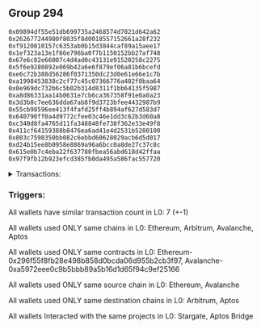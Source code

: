 ## Group 294

```0xa6b4c241be547209fd16a8a0922915d8a1329b45
0x09894df55e51db699735a2468574d7021d642a62
0x262677244980f8035f8d0018557152661a28f232
0xf9120810157c6353ab0b15d3844caf89a15aee17
0x1ef323a13e1f66e796ba0f7b1150152bb27af748
0x67e6c82e66007c4d4ad0c43131e91520258c2275
0x5f6e9280892e069b42a6e6f879ef06a81b6bcefd
0xe6c72b388d56286f0371350dc23d0e61e66e1c7b
0xa1998453838c2cf77c45c07366776a402f0baa64
0x0e969dc732b6c5b02b314d8311f1bb64135f5987
0xa8d86331aa14b0631e7cb6ca367358f91e0a0a23
0x3d3b8c7ee636dda67ab8f9d3723bfee4432987b9
0x55cb98596ee413f4fafd25ff4b894af627d583d7
0x640790ff0a4d9772cfee03c46e1dd3c62b3d60a8
0xc340d8fa4765d11fa348848fe738f362e33e49f8
0x411cf64159388b8476ea6ad41e4d2531b5200100
0x803c7598350bb082c6ebbd60628029acb6d5d017
0xd24b15ee8b0958e8869a96a6bcc0a8de27c37c8c
0x615e0b7c4eba22f637780fbea56abd618d42ffaa
0x97f9fb12b923efcd385fb0da495a586fac557720
```
<details>
<summary>Transactions:</summary>

Hashes: 

Wallet: 0xa6b4c241be547209fd16a8a0922915d8a1329b45

       Hash: 0xace3d6aa68d7792d202058200eb208c9bf04412742b1ecdf4e3242f30a2cdce8
         - source chain: Ethereum
         - destination chain: Arbitrum
         - project: Stargate
         - contract: 0x296f55f8fb28e498b858d0bcda06d955b2cb3f97
         - value USD: 450.882057125
       Hash: 0x721ff5331cc08b90e7418035a5c1cfb18e59e8b24b98dfe0afae1226791daa2a
         - source chain: Ethereum
         - destination chain: Arbitrum
         - project: Stargate
         - contract: 0x296f55f8fb28e498b858d0bcda06d955b2cb3f97
         - value USD: 450.881762537
       Hash: 0xf86f235e18cbd6cbb1dc3170ab23b1949a2b8d1e8a5b6ff8b3ed6793f9bcb4cb
         - source chain: Ethereum
         - destination chain: Arbitrum
         - project: Stargate
         - contract: 0x296f55f8fb28e498b858d0bcda06d955b2cb3f97
         - value USD: 450.88146795
       Hash: 0x5419dbb71d871bff5a13a89cd28ae104a94c8547250b379d75bd1717bf673679
         - source chain: Ethereum
         - destination chain: Arbitrum
         - project: Stargate
         - contract: 0x296f55f8fb28e498b858d0bcda06d955b2cb3f97
         - value USD: 601.174795596
       Hash: 0xfb60d8544c303d69f5fc8f84fad607689ff61ee856e6c363b779bef37ced951a
         - source chain: Ethereum
         - destination chain: Arbitrum
         - project: Stargate
         - contract: 0x296f55f8fb28e498b858d0bcda06d955b2cb3f97
         - value USD: 495.967562155
       Hash: 0x860b64cc5f5fc70e8931ac7b66d7b5e973ec2b48307f2293f2119e9e4cadae2a
         - source chain: Avalanche
         - destination chain: Aptos
         - project: Aptos Bridge
         - contract: 0xa5972eee0c9b5bbb89a5b16d1d65f94c9ef25166
       Hash: 0xebd196f5627f1a903cb98ec13f0f4e2dbf66b7a49543bf34884fd79e039eb15d
         - source chain: Avalanche
         - destination chain: Aptos
         - project: Aptos Bridge
         - contract: 0xa5972eee0c9b5bbb89a5b16d1d65f94c9ef25166
Wallet: 0x09894df55e51db699735a2468574d7021d642a62

       Hash:0xc5d5ffc052eb730cd1b117037ddaa7d43f21f0bac47b8fc762bb63c61c6f4f89
         - source chain: Ethereum
         - destination chain: Arbitrum
         - project: Stargate
         - contract: 0x296f55f8fb28e498b858d0bcda06d955b2cb3f97
         - value USD: 300.635356857
       Hash:0x33959eb103abd1bbaf6e28e4d24aa16f7d56d7938802f62543a4668d1d01058b
         - source chain: Ethereum
         - destination chain: Arbitrum
         - project: Stargate
         - contract: 0x296f55f8fb28e498b858d0bcda06d955b2cb3f97
         - value USD: 450.952774358
       Hash:0xfcba15e60f4db4222bdc88336f20ef57f04f2532c6b2ddb2f723f73b3e3123bc
         - source chain: Ethereum
         - destination chain: Arbitrum
         - project: Stargate
         - contract: 0x296f55f8fb28e498b858d0bcda06d955b2cb3f97
         - value USD: 300.634979795
       Hash:0x4d82fe6edbaf483d03c86bec1d6daa4896a045432540d6c1145055ca7f61c3f9
         - source chain: Ethereum
         - destination chain: Arbitrum
         - project: Stargate
         - contract: 0x296f55f8fb28e498b858d0bcda06d955b2cb3f97
         - value USD: 601.265173208
       Hash:0x8b00d632f621a1005320b4fc123d90a5579fc1d207bd38106ea65c7ed538f3c3
         - source chain: Ethereum
         - destination chain: Arbitrum
         - project: Stargate
         - contract: 0x296f55f8fb28e498b858d0bcda06d955b2cb3f97
         - value USD: 553.163476136
       Hash:0x638f1cd3a5c01cda4543458edcfd8807770b866be1336ce0bb634c01ac598aec
         - source chain: Avalanche
         - destination chain: Aptos
         - project: Aptos Bridge
         - contract: 0xa5972eee0c9b5bbb89a5b16d1d65f94c9ef25166
       Hash:0x007eaee7e8dceb1daebd27f4b4ba6f9216d5bf5c17546574673844e309399301
         - source chain: Avalanche
         - destination chain: Aptos
         - project: Aptos Bridge
         - contract: 0xa5972eee0c9b5bbb89a5b16d1d65f94c9ef25166
Wallet: 0x262677244980f8035f8d0018557152661a28f232

       Hash:0x048e82ee5466f4f8de09455534afb3e1c563f944446cec842d5d22b7a3c38d32
         - source chain: Ethereum
         - destination chain: Arbitrum
         - project: Stargate
         - contract: 0x296f55f8fb28e498b858d0bcda06d955b2cb3f97
         - value USD: 300.631060807
       Hash:0xaca4144774d09c87fe638c6e09a9a739c33050cd4bd409e5c6cf46604675ddc3
         - source chain: Ethereum
         - destination chain: Arbitrum
         - project: Stargate
         - contract: 0x296f55f8fb28e498b858d0bcda06d955b2cb3f97
         - value USD: 450.946332094
       Hash:0x67cfd92bede1b7100337b5e31c8c08f0e8de8b333cec5260c0f33640309e8dd8
         - source chain: Ethereum
         - destination chain: Arbitrum
         - project: Stargate
         - contract: 0x296f55f8fb28e498b858d0bcda06d955b2cb3f97
         - value USD: 300.630717014
       Hash:0x763470e68da0fefd6f567e553f3baf7605fc53cf5af25d395a45ca8ed9bc71b1
         - source chain: Ethereum
         - destination chain: Arbitrum
         - project: Stargate
         - contract: 0x296f55f8fb28e498b858d0bcda06d955b2cb3f97
         - value USD: 300.629304235
       Hash:0x9958c99d1a6d0801bce4996dad27f6c5fb25f25dcd8d6cbf2ee419e63ccf1e8d
         - source chain: Ethereum
         - destination chain: Arbitrum
         - project: Stargate
         - contract: 0x296f55f8fb28e498b858d0bcda06d955b2cb3f97
         - value USD: 616.289646518
       Hash:0x201b0c985b906a9ddc4c3eb969897e7dcf8515c7775cb8d96cc383c6a32580ab
         - source chain: Avalanche
         - destination chain: Aptos
         - project: Aptos Bridge
         - contract: 0xa5972eee0c9b5bbb89a5b16d1d65f94c9ef25166
       Hash:0xb0f02a429dddba1c06992c613d4940c290dc356c8d3257f98b0c9ce8ddb30481
         - source chain: Avalanche
         - destination chain: Aptos
         - project: Aptos Bridge
         - contract: 0xa5972eee0c9b5bbb89a5b16d1d65f94c9ef25166
Wallet: 0xf9120810157c6353ab0b15d3844caf89a15aee17

       Hash:0x648839f7ce217d1a420bd5e031bf070672f5a7ecb98be8495b5f215a4d730fdc
         - source chain: Ethereum
         - destination chain: Arbitrum
         - project: Stargate
         - contract: 0x296f55f8fb28e498b858d0bcda06d955b2cb3f97
         - value USD: 601.411947425
       Hash:0x45b3d9660b6828c757a049aa2ebe643193e73b4aa4237f6d2ff3a2dca37da3d5
         - source chain: Ethereum
         - destination chain: Arbitrum
         - project: Stargate
         - contract: 0x296f55f8fb28e498b858d0bcda06d955b2cb3f97
         - value USD: 902.117920761
       Hash:0x9309b87cceec3a800eb9ccaf6e8460f403b82f31be0aa3ebc569f381dfbaf6cf
         - source chain: Ethereum
         - destination chain: Arbitrum
         - project: Stargate
         - contract: 0x296f55f8fb28e498b858d0bcda06d955b2cb3f97
         - value USD: 902.117920761
       Hash:0x994376b1091e881c35c774e4fe3a88239d280dcbbb5db8a3536f52f25505c004
         - source chain: Ethereum
         - destination chain: Arbitrum
         - project: Stargate
         - contract: 0x296f55f8fb28e498b858d0bcda06d955b2cb3f97
         - value USD: 1052.470866522
       Hash:0x1b6ec503ef51db72763b2c036132053c966157c87eb3682cc9a3658c1bf04100
         - source chain: Ethereum
         - destination chain: Arbitrum
         - project: Stargate
         - contract: 0x296f55f8fb28e498b858d0bcda06d955b2cb3f97
         - value USD: 1067.506164616
       Hash:0xb42dfddb9eab1b87da7c5094c228181c51b38bdede13f470e117905913da7f63
         - source chain: Avalanche
         - destination chain: Aptos
         - project: Aptos Bridge
         - contract: 0xa5972eee0c9b5bbb89a5b16d1d65f94c9ef25166
       Hash:0x46e144ad610a88bc09d67ee5c06db8fd4d84f864a51d17c112f3ac1ab599287b
         - source chain: Avalanche
         - destination chain: Aptos
         - project: Aptos Bridge
         - contract: 0xa5972eee0c9b5bbb89a5b16d1d65f94c9ef25166
Wallet: 0x1ef323a13e1f66e796ba0f7b1150152bb27af748

       Hash:0x18e4b0cc24d74d1c04c90fde9aa7e81fca144aaecd4b66f3aa4a1703d92b50c1
         - source chain: Ethereum
         - destination chain: Arbitrum
         - project: Stargate
         - contract: 0x296f55f8fb28e498b858d0bcda06d955b2cb3f97
         - value USD: 691.643763019
       Hash:0x6febac55829aa30e14590d3bcdaaa663b8ab10f8eb2911a6c21f33decaf38cfa
         - source chain: Ethereum
         - destination chain: Arbitrum
         - project: Stargate
         - contract: 0x296f55f8fb28e498b858d0bcda06d955b2cb3f97
         - value USD: 601.424719236
       Hash:0xec356a4e3369f066592d32680568839454015963a925aaae1e486bae1d1e66b9
         - source chain: Ethereum
         - destination chain: Arbitrum
         - project: Stargate
         - contract: 0x296f55f8fb28e498b858d0bcda06d955b2cb3f97
         - value USD: 902.136052913
       Hash:0xc52d0fbd1483ff46cfc578bf9e14f8ecfae112aeae6719e968fb38a7b0ba5add
         - source chain: Ethereum
         - destination chain: Arbitrum
         - project: Stargate
         - contract: 0x296f55f8fb28e498b858d0bcda06d955b2cb3f97
         - value USD: 902.13482112
       Hash:0x8f690614b5bd35898cbea20e4051ee8d6c2e08795d589f7059e29ea4f0a76f6b
         - source chain: Ethereum
         - destination chain: Arbitrum
         - project: Stargate
         - contract: 0x296f55f8fb28e498b858d0bcda06d955b2cb3f97
         - value USD: 1217.876704276
       Hash:0x5a5e3188724d451f78f2b5b0c9020d2beb1ec984a1623c3d234280f44acee61b
         - source chain: Avalanche
         - destination chain: Aptos
         - project: Aptos Bridge
         - contract: 0xa5972eee0c9b5bbb89a5b16d1d65f94c9ef25166
       Hash:0x71576dc1fc94a3a2452fc9df0b71c870b9deeae4ddd78ea0feafa4e35c03c496
         - source chain: Avalanche
         - destination chain: Aptos
         - project: Aptos Bridge
         - contract: 0xa5972eee0c9b5bbb89a5b16d1d65f94c9ef25166
Wallet: 0x67e6c82e66007c4d4ad0c43131e91520258c2275

       Hash:0x6abaeda043e92b06e7889354d438e4f2828525c55410dd2e6e6f5bfc7530e906
         - source chain: Ethereum
         - destination chain: Arbitrum
         - project: Stargate
         - contract: 0x296f55f8fb28e498b858d0bcda06d955b2cb3f97
         - value USD: 601.418773686
       Hash:0x909c7b648d13ec7fdfd6b5a8b7c735be0f6568e1f9ecab11ed92dc14f98d32b7
         - source chain: Ethereum
         - destination chain: Arbitrum
         - project: Stargate
         - contract: 0x296f55f8fb28e498b858d0bcda06d955b2cb3f97
         - value USD: 601.418226037
       Hash:0x94fedb0ef83a36aff6b661e3503aee83d07881fc347123cf4c5ab03080fc1328
         - source chain: Ethereum
         - destination chain: Arbitrum
         - project: Stargate
         - contract: 0x296f55f8fb28e498b858d0bcda06d955b2cb3f97
         - value USD: 902.126274515
       Hash:0xd3ba94892f44e2f8dcb2adef28a61e5980ef468199a2736c32e1024de3741ec8
         - source chain: Ethereum
         - destination chain: Arbitrum
         - project: Stargate
         - contract: 0x296f55f8fb28e498b858d0bcda06d955b2cb3f97
         - value USD: 902.125042303
       Hash:0xb33538714551bffab1d97bd8d6a8980d71b2deccb82856ee587956761a42b4f0
         - source chain: Ethereum
         - destination chain: Arbitrum
         - project: Stargate
         - contract: 0x296f55f8fb28e498b858d0bcda06d955b2cb3f97
         - value USD: 1097.58380697
       Hash:0x12945317e3e7a2b2c91efb91cc5079f835683750a11f7c8fd78538c305b64acc
         - source chain: Avalanche
         - destination chain: Aptos
         - project: Aptos Bridge
         - contract: 0xa5972eee0c9b5bbb89a5b16d1d65f94c9ef25166
       Hash:0xf83698d75ee34c179404c903c8f2d14c87d0ba73d8bc9a39f0ac80fe7415721c
         - source chain: Avalanche
         - destination chain: Aptos
         - project: Aptos Bridge
         - contract: 0xa5972eee0c9b5bbb89a5b16d1d65f94c9ef25166
Wallet: 0x5f6e9280892e069b42a6e6f879ef06a81b6bcefd

       Hash:0xb237d0656eb76579c018a72bd5b96ec40f30cc13543a3b368661c87013e12cfe
         - source chain: Ethereum
         - destination chain: Arbitrum
         - project: Stargate
         - contract: 0x296f55f8fb28e498b858d0bcda06d955b2cb3f97
         - value USD: 601.414344023
       Hash:0x2f4a9e427e48d2ac27aae635268a4378ce932fe234cace07b78763a404b1d04d
         - source chain: Ethereum
         - destination chain: Arbitrum
         - project: Stargate
         - contract: 0x296f55f8fb28e498b858d0bcda06d955b2cb3f97
         - value USD: 300.706966457
       Hash:0xb2ee16e1fbed0717797b31943f600f96f62dce432e31f8da8ce55b7e4646aa0e
         - source chain: Ethereum
         - destination chain: Arbitrum
         - project: Stargate
         - contract: 0x296f55f8fb28e498b858d0bcda06d955b2cb3f97
         - value USD: 601.413519798
       Hash:0xbb268fc4a9f5ac4f8e2104cfe8879fdaa7784f51e7817dce43989032e93ad6dd
         - source chain: Ethereum
         - destination chain: Arbitrum
         - project: Stargate
         - contract: 0x296f55f8fb28e498b858d0bcda06d955b2cb3f97
         - value USD: 601.412972145
       Hash:0x265e3eb60517813a00ff19a70d056c7a8d6651945f34f8fb9a4f538b612716f8
         - source chain: Ethereum
         - destination chain: Arbitrum
         - project: Stargate
         - contract: 0x296f55f8fb28e498b858d0bcda06d955b2cb3f97
         - value USD: 1789.181556727
       Hash:0x71b5eb244786ba7aa06206fb6697abc8d821f56a7d813e3c3e860b66d16d7160
         - source chain: Avalanche
         - destination chain: Aptos
         - project: Aptos Bridge
         - contract: 0xa5972eee0c9b5bbb89a5b16d1d65f94c9ef25166
       Hash:0xb811ea68a02dd327b4ea09d36cd6ed90a2582bf80d4cec95cb482790bcc41543
         - source chain: Avalanche
         - destination chain: Aptos
         - project: Aptos Bridge
         - contract: 0xa5972eee0c9b5bbb89a5b16d1d65f94c9ef25166
Wallet: 0xe6c72b388d56286f0371350dc23d0e61e66e1c7b

       Hash:0x636ff460c5c47fb82809f2b9c21cadeaf390020661c734900859c615343b6ae9
         - source chain: Ethereum
         - destination chain: Arbitrum
         - project: Stargate
         - contract: 0x296f55f8fb28e498b858d0bcda06d955b2cb3f97
         - value USD: 300.698022259
       Hash:0x31523bc9de6c2a42ad5fb40039eaa0610ad305dd16e4a7e869333acf5838f5b9
         - source chain: Ethereum
         - destination chain: Arbitrum
         - project: Stargate
         - contract: 0x296f55f8fb28e498b858d0bcda06d955b2cb3f97
         - value USD: 601.395634152
       Hash:0xd79c53746b4010730f8e47ed17ec8c0411023d8b53f4b2f5c5627ee4e7275023
         - source chain: Ethereum
         - destination chain: Arbitrum
         - project: Stargate
         - contract: 0x296f55f8fb28e498b858d0bcda06d955b2cb3f97
         - value USD: 601.395086504
       Hash:0x1d2a4f21175931b475b51cafa73225d4a71800639dc656d7b3351409516018e0
         - source chain: Ethereum
         - destination chain: Arbitrum
         - project: Stargate
         - contract: 0x296f55f8fb28e498b858d0bcda06d955b2cb3f97
         - value USD: 902.091507337
       Hash:0xd74a3d0b58bd1c882d8346a41641f51b694fdcd6c759396edc77abfb692d4f82
         - source chain: Ethereum
         - destination chain: Arbitrum
         - project: Stargate
         - contract: 0x296f55f8fb28e498b858d0bcda06d955b2cb3f97
         - value USD: 1292.995679384
       Hash:0x53dc8a3d0e0dd1cffcf8f6dc698a2da7d35158ef97aee1bc7e329015950f62de
         - source chain: Avalanche
         - destination chain: Aptos
         - project: Aptos Bridge
         - contract: 0xa5972eee0c9b5bbb89a5b16d1d65f94c9ef25166
       Hash:0xdd5ee96fad682fd3d1f90abe8bb787e43b727dc0e4970853f0abb30aa135ce64
         - source chain: Avalanche
         - destination chain: Aptos
         - project: Aptos Bridge
         - contract: 0xa5972eee0c9b5bbb89a5b16d1d65f94c9ef25166
Wallet: 0xa1998453838c2cf77c45c07366776a402f0baa64

       Hash:0xead412110b612e61f73f3662f41d8c1618bd588c8e499de5a603c8aa49dfe6a2
         - source chain: Ethereum
         - destination chain: Arbitrum
         - project: Stargate
         - contract: 0x296f55f8fb28e498b858d0bcda06d955b2cb3f97
         - value USD: 601.391759698
       Hash:0x63b838fbd819a8e912958027667670f8a7d5ade0532899299699d47d20a76540
         - source chain: Ethereum
         - destination chain: Arbitrum
         - project: Stargate
         - contract: 0x296f55f8fb28e498b858d0bcda06d955b2cb3f97
         - value USD: 601.391208488
       Hash:0xc8e92a0faf9d524193afa27e2448f45fe979220a7c56b558db76e1e17bde692b
         - source chain: Ethereum
         - destination chain: Arbitrum
         - project: Stargate
         - contract: 0x296f55f8fb28e498b858d0bcda06d955b2cb3f97
         - value USD: 601.390660841
       Hash:0x36f939517bc83566af443eba6832a2b4ebe76e55dc1491e323d0ab8cb44f47f1
         - source chain: Ethereum
         - destination chain: Arbitrum
         - project: Stargate
         - contract: 0x296f55f8fb28e498b858d0bcda06d955b2cb3f97
         - value USD: 601.390088094
       Hash:0x7c5d32c381b0f3c2edc3b13e59ae9443eaf262586b62c9f88e22c09dead7ea06
         - source chain: Ethereum
         - destination chain: Arbitrum
         - project: Stargate
         - contract: 0x296f55f8fb28e498b858d0bcda06d955b2cb3f97
         - value USD: 1067.466058631
       Hash:0x758fc97ce63515f72cb3f7e2725e9bb098ec31bbed32e2aa33f3a517bc9b682a
         - source chain: Avalanche
         - destination chain: Aptos
         - project: Aptos Bridge
         - contract: 0xa5972eee0c9b5bbb89a5b16d1d65f94c9ef25166
       Hash:0x3fd0a4be788a38089d5e97eb0769d1fac06ad5bcf74ebfa725ebd73e276e3e9b
         - source chain: Avalanche
         - destination chain: Aptos
         - project: Aptos Bridge
         - contract: 0xa5972eee0c9b5bbb89a5b16d1d65f94c9ef25166
Wallet: 0x0e969dc732b6c5b02b314d8311f1bb64135f5987

       Hash:0x506716611443b6bd84cceb108938eafe6d38cbd253fd99afd699eb4b9357361b
         - source chain: Ethereum
         - destination chain: Arbitrum
         - project: Stargate
         - contract: 0x296f55f8fb28e498b858d0bcda06d955b2cb3f97
         - value USD: 300.691386515
       Hash:0x89bdb3787e72afda4d7e5b542e0436a7fd57f7759dc0161f741b5b45043ed889
         - source chain: Ethereum
         - destination chain: Arbitrum
         - project: Stargate
         - contract: 0x296f55f8fb28e498b858d0bcda06d955b2cb3f97
         - value USD: 601.382362672
       Hash:0xe8fce3bb2379969ad1a4a3cc59d735782bba9482608bf9d3c2563ec1403994a1
         - source chain: Ethereum
         - destination chain: Arbitrum
         - project: Stargate
         - contract: 0x296f55f8fb28e498b858d0bcda06d955b2cb3f97
         - value USD: 691.589040184
       Hash:0xa5d8ef5623c15565ecfc96ff3dd169d4f786e5c0c3a064ee39e1954dfb904407
         - source chain: Ethereum
         - destination chain: Arbitrum
         - project: Stargate
         - contract: 0x296f55f8fb28e498b858d0bcda06d955b2cb3f97
         - value USD: 300.690660896
       Hash:0xe489b1bd4ebf9c96decd2f7db485335d30a674fcd4c32fae25968415a72e93b5
         - source chain: Ethereum
         - destination chain: Arbitrum
         - project: Stargate
         - contract: 0x296f55f8fb28e498b858d0bcda06d955b2cb3f97
         - value USD: 1377.161480478
       Hash:0x2145f3f1e6a370c7a27af946d55b876998bb53470ea00394f902f7428ea076ad
         - source chain: Avalanche
         - destination chain: Aptos
         - project: Aptos Bridge
         - contract: 0xa5972eee0c9b5bbb89a5b16d1d65f94c9ef25166
       Hash:0xc0a7fc9743b1ddcd9539cdfee0cae7308551161fc15036e1b83e95376696d6e7
         - source chain: Avalanche
         - destination chain: Aptos
         - project: Aptos Bridge
         - contract: 0xa5972eee0c9b5bbb89a5b16d1d65f94c9ef25166
Wallet: 0xa8d86331aa14b0631e7cb6ca367358f91e0a0a23

       Hash:0x87a06a020019e8e41790c5960de34dc7fdd175b074cb1f7fe9c7756c45ce04fe
         - source chain: Ethereum
         - destination chain: Arbitrum
         - project: Stargate
         - contract: 0x296f55f8fb28e498b858d0bcda06d955b2cb3f97
         - value USD: 300.689432335
       Hash:0x8c8d4dfe3e87be97a3fe603aa826662255060fe978fca82c0c5fe476a8233ce4
         - source chain: Ethereum
         - destination chain: Arbitrum
         - project: Stargate
         - contract: 0x296f55f8fb28e498b858d0bcda06d955b2cb3f97
         - value USD: 902.067476654
       Hash:0x96fbac782283f6bcfd1e0c1a8bc066f8710684654d03602dfb8171e5ca46ab0d
         - source chain: Ethereum
         - destination chain: Arbitrum
         - project: Stargate
         - contract: 0x296f55f8fb28e498b858d0bcda06d955b2cb3f97
         - value USD: 601.377632851
       Hash:0x70f5ca6f73d4e13f1cfc880d0664f1237694c6dacf72dd829dcba57d51251324
         - source chain: Ethereum
         - destination chain: Arbitrum
         - project: Stargate
         - contract: 0x296f55f8fb28e498b858d0bcda06d955b2cb3f97
         - value USD: 601.37708983
       Hash:0x70470cab1098ac94ba70741c710f369c9465feff07bc445556f9eb2c4dd944d4
         - source chain: Ethereum
         - destination chain: Arbitrum
         - project: Stargate
         - contract: 0x296f55f8fb28e498b858d0bcda06d955b2cb3f97
         - value USD: 661.511756753
       Hash:0x34bf7c0d952154cf1f560d6f5987d3aba21d111f92aa0b0e83cc88b9a7e22c6a
         - source chain: Avalanche
         - destination chain: Aptos
         - project: Aptos Bridge
         - contract: 0xa5972eee0c9b5bbb89a5b16d1d65f94c9ef25166
       Hash:0x714c4bf8f01969032fa51020a22aea269ee03665d9a1d782fedc47fbbef7b5e9
         - source chain: Avalanche
         - destination chain: Aptos
         - project: Aptos Bridge
         - contract: 0xa5972eee0c9b5bbb89a5b16d1d65f94c9ef25166
Wallet: 0x3d3b8c7ee636dda67ab8f9d3723bfee4432987b9

       Hash:0x080286b488572909207d195c79aaeff1dcf0ed64d065367c5acf521c347e6c25
         - source chain: Ethereum
         - destination chain: Arbitrum
         - project: Stargate
         - contract: 0x296f55f8fb28e498b858d0bcda06d955b2cb3f97
         - value USD: 451.056500166
       Hash:0xfe7ced267230dd7cf16f7d23c8b9d6b334e668aa8949b3e68a95ed3aa4c705c9
         - source chain: Ethereum
         - destination chain: Arbitrum
         - project: Stargate
         - contract: 0x296f55f8fb28e498b858d0bcda06d955b2cb3f97
         - value USD: 300.704383288
       Hash:0x559b3acbe902b65174143e595cc7f0dbf65d00672f69a5dfc5f9a705a5d993cb
         - source chain: Ethereum
         - destination chain: Arbitrum
         - project: Stargate
         - contract: 0x296f55f8fb28e498b858d0bcda06d955b2cb3f97
         - value USD: 601.408766576
       Hash:0x9824c9f816071e41aeea56317a53995775dcce4f1a9e55db9365d1319f2d4aac
         - source chain: Ethereum
         - destination chain: Arbitrum
         - project: Stargate
         - contract: 0x296f55f8fb28e498b858d0bcda06d955b2cb3f97
         - value USD: 451.056574932
       Hash:0x7d8f780b585ab3ec4db40c7fdea150015576e2f65032bf11c8726ac3f7614b4b
         - source chain: Ethereum
         - destination chain: Arbitrum
         - project: Stargate
         - contract: 0x296f55f8fb28e498b858d0bcda06d955b2cb3f97
         - value USD: 1064.49351684
       Hash:0xd518e003fbbfb3da085e27524df3ba27aabe1c4249c9ae52ef9df5153340fffa
         - source chain: Avalanche
         - destination chain: Aptos
         - project: Aptos Bridge
         - contract: 0xa5972eee0c9b5bbb89a5b16d1d65f94c9ef25166
       Hash:0x0c228d3ee741926f0ae470dfdd57a8db008f14cc71a9102e6f47adceb2eced72
         - source chain: Avalanche
         - destination chain: Aptos
         - project: Aptos Bridge
         - contract: 0xa5972eee0c9b5bbb89a5b16d1d65f94c9ef25166
Wallet: 0x55cb98596ee413f4fafd25ff4b894af627d583d7

       Hash:0xd57f203402349d3b5b63df7864a3c47be714c3506d976bb9287635101b5fbfab
         - source chain: Ethereum
         - destination chain: Arbitrum
         - project: Stargate
         - contract: 0x296f55f8fb28e498b858d0bcda06d955b2cb3f97
         - value USD: 300.703749808
       Hash:0x3ced6f99caa75cccef57b8b3b5c8c1ad8874a39fa70d0ff841a4b926dff6527c
         - source chain: Ethereum
         - destination chain: Arbitrum
         - project: Stargate
         - contract: 0x296f55f8fb28e498b858d0bcda06d955b2cb3f97
         - value USD: 601.407228377
       Hash:0x37e9697f39a1368310639107a3d3491d30e9b9cd65d633cc3ed2a925bde0a526
         - source chain: Ethereum
         - destination chain: Arbitrum
         - project: Stargate
         - contract: 0x296f55f8fb28e498b858d0bcda06d955b2cb3f97
         - value USD: 601.407228377
       Hash:0xafd77a5c8c1a7843f71d3c255aa89e69aee265a047c7df1dbfa85936a37c9a67
         - source chain: Ethereum
         - destination chain: Arbitrum
         - project: Stargate
         - contract: 0x296f55f8fb28e498b858d0bcda06d955b2cb3f97
         - value USD: 601.407228377
       Hash:0x45b9a7a90ec88617f4ec34f05c06d9ab22b08a828a3cffb19f8fc34cdea19026
         - source chain: Ethereum
         - destination chain: Arbitrum
         - project: Stargate
         - contract: 0x296f55f8fb28e498b858d0bcda06d955b2cb3f97
         - value USD: 535.252433256
       Hash:0xd5a5067d38022d7027ff2dc2bc4e4cdfcec13157a638bd32ed9db9ac94ae84ca
         - source chain: Avalanche
         - destination chain: Aptos
         - project: Aptos Bridge
         - contract: 0xa5972eee0c9b5bbb89a5b16d1d65f94c9ef25166
       Hash:0xfd8c95a9a280f1c12bbd0558facc37fe30dc97dd5dc4f0056943a456faaed0a8
         - source chain: Avalanche
         - destination chain: Aptos
         - project: Aptos Bridge
         - contract: 0xa5972eee0c9b5bbb89a5b16d1d65f94c9ef25166
Wallet: 0x640790ff0a4d9772cfee03c46e1dd3c62b3d60a8

       Hash:0xe580d2024a66586a3fc3d40481b0c6ba5c89b8c5c2aa380f6a6406b8702fd405
         - source chain: Ethereum
         - destination chain: Arbitrum
         - project: Stargate
         - contract: 0x296f55f8fb28e498b858d0bcda06d955b2cb3f97
         - value USD: 601.407208248
       Hash:0x388997d26670782aa6d88efe9479af3afac9ca3e4036d1394c0fd8fba48ee148
         - source chain: Ethereum
         - destination chain: Arbitrum
         - project: Stargate
         - contract: 0x296f55f8fb28e498b858d0bcda06d955b2cb3f97
         - value USD: 300.703590929
       Hash:0xe251830b814f3c4282998648c17973079280e7bfde7d9e1b63ef1f9e20dcb960
         - source chain: Ethereum
         - destination chain: Arbitrum
         - project: Stargate
         - contract: 0x296f55f8fb28e498b858d0bcda06d955b2cb3f97
         - value USD: 300.703246405
       Hash:0x3660882b38ce04ecfad65539fcf5047d96a761dde16ce74fe35435421cb84638
         - source chain: Ethereum
         - destination chain: Arbitrum
         - project: Stargate
         - contract: 0x296f55f8fb28e498b858d0bcda06d955b2cb3f97
         - value USD: 601.406492809
       Hash:0x5a649ab0a5f71faa2eece17f80b256cced2eaa519aa4a28579daf02332aff6d3
         - source chain: Ethereum
         - destination chain: Arbitrum
         - project: Stargate
         - contract: 0x296f55f8fb28e498b858d0bcda06d955b2cb3f97
         - value USD: 610.427590201
       Hash:0xae78de81915bed8652cba9a3460b265bdcfa3d51008f75138f9278d80c1741a9
         - source chain: Avalanche
         - destination chain: Aptos
         - project: Aptos Bridge
         - contract: 0xa5972eee0c9b5bbb89a5b16d1d65f94c9ef25166
       Hash:0x52427d228114052b7b442398ec80290549fecf3ae65cf2007a355c8a20ccbb32
         - source chain: Avalanche
         - destination chain: Aptos
         - project: Aptos Bridge
         - contract: 0xa5972eee0c9b5bbb89a5b16d1d65f94c9ef25166
Wallet: 0xc340d8fa4765d11fa348848fe738f362e33e49f8

       Hash:0x6dd920d6f86a4864865c9c756fbe9577606308582170226fed82921493a87c01
         - source chain: Ethereum
         - destination chain: Arbitrum
         - project: Stargate
         - contract: 0x296f55f8fb28e498b858d0bcda06d955b2cb3f97
         - value USD: 300.703032292
       Hash:0xe5bd4383022f385030f62696e7670fbfd9dd493d4f3778509378678254735ccf
         - source chain: Ethereum
         - destination chain: Arbitrum
         - project: Stargate
         - contract: 0x296f55f8fb28e498b858d0bcda06d955b2cb3f97
         - value USD: 601.406064584
       Hash:0x16704c8cc4b480ea425acf5a063c69edde7812cefda4421f3f356f2daefc26ed
         - source chain: Ethereum
         - destination chain: Arbitrum
         - project: Stargate
         - contract: 0x296f55f8fb28e498b858d0bcda06d955b2cb3f97
         - value USD: 300.703032292
       Hash:0x5a67fa618d5c3deef6e22f34fe32747214fb70dbf0e833d2549b2c27ecacc7a1
         - source chain: Ethereum
         - destination chain: Arbitrum
         - project: Stargate
         - contract: 0x296f55f8fb28e498b858d0bcda06d955b2cb3f97
         - value USD: 300.703028227
       Hash:0x0ca08c6ca3a906a45d0d5fd2b4184260a88f7b56d28ecbcb6c7e40806bd9c49c
         - source chain: Ethereum
         - destination chain: Arbitrum
         - project: Stargate
         - contract: 0x296f55f8fb28e498b858d0bcda06d955b2cb3f97
         - value USD: 643.504480406
       Hash:0xa5414501073d7b828be71f32bce85f623ab2aecbabb90a07a150424da152d7b8
         - source chain: Avalanche
         - destination chain: Aptos
         - project: Aptos Bridge
         - contract: 0xa5972eee0c9b5bbb89a5b16d1d65f94c9ef25166
       Hash:0x1db5e252a891316359ba967a1725d69711ac03f031400dbb6f1f52731f1ee246
         - source chain: Avalanche
         - destination chain: Aptos
         - project: Aptos Bridge
         - contract: 0xa5972eee0c9b5bbb89a5b16d1d65f94c9ef25166
Wallet: 0x411cf64159388b8476ea6ad41e4d2531b5200100

       Hash:0x93903ce68663be5c4cd0eab46d910726550547fe3fcc6c44d9a2b66e62d11994
         - source chain: Ethereum
         - destination chain: Arbitrum
         - project: Stargate
         - contract: 0x296f55f8fb28e498b858d0bcda06d955b2cb3f97
         - value USD: 300.700585707
       Hash:0x64e9d0eddb634872811daed4c10740561c65e95ac432e09c016ee35b5039cb3b
         - source chain: Ethereum
         - destination chain: Arbitrum
         - project: Stargate
         - contract: 0x296f55f8fb28e498b858d0bcda06d955b2cb3f97
         - value USD: 451.05087856
       Hash:0xb0d2148089b06145e7e8e2a0dda279fee71cda92c7ce25cdf164c1441dec41ae
         - source chain: Ethereum
         - destination chain: Arbitrum
         - project: Stargate
         - contract: 0x296f55f8fb28e498b858d0bcda06d955b2cb3f97
         - value USD: 300.700585707
       Hash:0x4fde13b5a2c1f9b3c09f28046cab875de67934c9908becdcc38ec73df19b3423
         - source chain: Ethereum
         - destination chain: Arbitrum
         - project: Stargate
         - contract: 0x296f55f8fb28e498b858d0bcda06d955b2cb3f97
         - value USD: 451.05087856
       Hash:0xbad48e970fa534d5e416728bded903ed4a4ee1f4d84a2d4f9d5742b422e9d10a
         - source chain: Ethereum
         - destination chain: Arbitrum
         - project: Stargate
         - contract: 0x296f55f8fb28e498b858d0bcda06d955b2cb3f97
         - value USD: 420.980819798
       Hash:0x89190be508b3004e408f953d4548deac1c8ada9f87c60e30ce1a36749319c1d6
         - source chain: Avalanche
         - destination chain: Aptos
         - project: Aptos Bridge
         - contract: 0xa5972eee0c9b5bbb89a5b16d1d65f94c9ef25166
       Hash:0x86df2d4fbb31001e5f265a01a3b1990c9fc726cbdbb73a9e925138aa6e70b8bb
         - source chain: Avalanche
         - destination chain: Aptos
         - project: Aptos Bridge
         - contract: 0xa5972eee0c9b5bbb89a5b16d1d65f94c9ef25166
Wallet: 0x803c7598350bb082c6ebbd60628029acb6d5d017

       Hash:0x2a909e663c0e2d546b8b1911697dc85976d4a8137b6e815da96e3bab8546c917
         - source chain: Ethereum
         - destination chain: Arbitrum
         - project: Stargate
         - contract: 0x296f55f8fb28e498b858d0bcda06d955b2cb3f97
         - value USD: 300.700508771
       Hash:0xed4b824f3aec2c69b18cba92c9ce3b01bf81926a02f42d03f8a9f4dcac639ce3
         - source chain: Ethereum
         - destination chain: Arbitrum
         - project: Stargate
         - contract: 0x296f55f8fb28e498b858d0bcda06d955b2cb3f97
         - value USD: 451.050763156
       Hash:0x4688033406aa6e1734bfc09c635f5d362ce41c7343f3c144c3aee31d75e3b3f3
         - source chain: Ethereum
         - destination chain: Arbitrum
         - project: Stargate
         - contract: 0x296f55f8fb28e498b858d0bcda06d955b2cb3f97
         - value USD: 451.050763156
       Hash:0xe6911f19850c2c50bc7c0660425405c823c9995fbfe44c5a5cf087f5a9781847
         - source chain: Ethereum
         - destination chain: Arbitrum
         - project: Stargate
         - contract: 0x296f55f8fb28e498b858d0bcda06d955b2cb3f97
         - value USD: 300.700508771
       Hash:0x30324a0b477208d13284a3b7046859866bb2b24e5886525a965464d165114bb6
         - source chain: Ethereum
         - destination chain: Arbitrum
         - project: Stargate
         - contract: 0x296f55f8fb28e498b858d0bcda06d955b2cb3f97
         - value USD: 775.807312629
       Hash:0x2cec09d037e23f8feea16105481811c4439191e56468513c514b4bc627888253
         - source chain: Avalanche
         - destination chain: Aptos
         - project: Aptos Bridge
         - contract: 0xa5972eee0c9b5bbb89a5b16d1d65f94c9ef25166
       Hash:0x330d6d1d2570b0c484bccfa2b1bf99b82d7dc540d2530fa176cb6bdfa9435884
         - source chain: Avalanche
         - destination chain: Aptos
         - project: Aptos Bridge
         - contract: 0xa5972eee0c9b5bbb89a5b16d1d65f94c9ef25166
Wallet: 0xd24b15ee8b0958e8869a96a6bcc0a8de27c37c8c

       Hash:0x96c3cc6914a3cf4e42d8621b2edd6bfc235e178f0d166a3747f440afa1665674
         - source chain: Ethereum
         - destination chain: Arbitrum
         - project: Stargate
         - contract: 0x296f55f8fb28e498b858d0bcda06d955b2cb3f97
         - value USD: 300.700508828
       Hash:0x439fd73380d5d8e38d9530e68810b58a2d5c91b5366f8b64351d6a0ed3ba4230
         - source chain: Ethereum
         - destination chain: Arbitrum
         - project: Stargate
         - contract: 0x296f55f8fb28e498b858d0bcda06d955b2cb3f97
         - value USD: 481.120814125
       Hash:0x7fcf7817bda9139767a1481f723aeeaea969162bac8ab8313960f398a112862b
         - source chain: Ethereum
         - destination chain: Arbitrum
         - project: Stargate
         - contract: 0x296f55f8fb28e498b858d0bcda06d955b2cb3f97
         - value USD: 300.700508828
       Hash:0x2859622906744ddae505e7bbe7eb3063cffdce65418f1cb99f009fd178f3622e
         - source chain: Ethereum
         - destination chain: Arbitrum
         - project: Stargate
         - contract: 0x296f55f8fb28e498b858d0bcda06d955b2cb3f97
         - value USD: 300.700508828
       Hash:0x415f30afa3644dbaf1dd05be95991ca3031a2adc7d423f93f741d3d2deb87f22
         - source chain: Ethereum
         - destination chain: Arbitrum
         - project: Stargate
         - contract: 0x296f55f8fb28e498b858d0bcda06d955b2cb3f97
         - value USD: 631.471068539
       Hash:0xfb5ff9ebd8821d80d6960570b276759a89cd828beb71ff34461d0f2ce3fa433f
         - source chain: Avalanche
         - destination chain: Aptos
         - project: Aptos Bridge
         - contract: 0xa5972eee0c9b5bbb89a5b16d1d65f94c9ef25166
       Hash:0x6f900900ad21b1465d74a918f5b3d101c5149318cad6c6d18a2053db684d2858
         - source chain: Avalanche
         - destination chain: Aptos
         - project: Aptos Bridge
         - contract: 0xa5972eee0c9b5bbb89a5b16d1d65f94c9ef25166
Wallet: 0x615e0b7c4eba22f637780fbea56abd618d42ffaa

       Hash:0x6ac37504ace20b8f6c89f873342ffc7c44b4ad2dd82f46022f2ee97bf5862e12
         - source chain: Ethereum
         - destination chain: Arbitrum
         - project: Stargate
         - contract: 0x296f55f8fb28e498b858d0bcda06d955b2cb3f97
         - value USD: 300.700420174
       Hash:0x890c2fd6f4f8d82e429c27afd47587d1a5568ae65e55f01841a029e0c25fcc68
         - source chain: Ethereum
         - destination chain: Arbitrum
         - project: Stargate
         - contract: 0x296f55f8fb28e498b858d0bcda06d955b2cb3f97
         - value USD: 451.05059884
       Hash:0xc49fa2292f6a4407e39c63a9d9e7befc04010c47214661bdfe110549e2ac089e
         - source chain: Ethereum
         - destination chain: Arbitrum
         - project: Stargate
         - contract: 0x296f55f8fb28e498b858d0bcda06d955b2cb3f97
         - value USD: 300.700399227
       Hash:0x8d579cf038b705221c596c1f2f286b3178a73e4b05345ec0e7f39814f0fff36e
         - source chain: Ethereum
         - destination chain: Arbitrum
         - project: Stargate
         - contract: 0x296f55f8fb28e498b858d0bcda06d955b2cb3f97
         - value USD: 300.700399227
       Hash:0xc23323c24b98fc9714e854328bdf17a4126fa010a5f2d21c4264d038610a79fe
         - source chain: Ethereum
         - destination chain: Arbitrum
         - project: Stargate
         - contract: 0x296f55f8fb28e498b858d0bcda06d955b2cb3f97
         - value USD: 451.05059884
       Hash:0x7767304f023526be46dd2eeae0768a7d00cc6a2aa2edee5a8dd5859e635fd80c
         - source chain: Avalanche
         - destination chain: Aptos
         - project: Aptos Bridge
         - contract: 0xa5972eee0c9b5bbb89a5b16d1d65f94c9ef25166
       Hash:0x419037e137ae3521dd31cbea995dd39e478649679628e8ae7f35be6ca2104dbf
         - source chain: Avalanche
         - destination chain: Aptos
         - project: Aptos Bridge
         - contract: 0xa5972eee0c9b5bbb89a5b16d1d65f94c9ef25166
Wallet: 0x97f9fb12b923efcd385fb0da495a586fac557720

       Hash:0xa5535aad96e065eaaaa8b6f68b4d4e47f3fb0f8fdd566522bc02e8bfe55c73b8
         - source chain: Ethereum
         - destination chain: Arbitrum
         - project: Stargate
         - contract: 0x296f55f8fb28e498b858d0bcda06d955b2cb3f97
         - value USD: 300.700366522
       Hash:0x44678ca0bc99bc67582a6f2d535da3bf57afcd71be60e0714b9b1987e42ce110
         - source chain: Ethereum
         - destination chain: Arbitrum
         - project: Stargate
         - contract: 0x296f55f8fb28e498b858d0bcda06d955b2cb3f97
         - value USD: 300.700366522
       Hash:0x276f74232116ec0f26ffde415821384bc78f21c74211fbf3c09409259240a732
         - source chain: Ethereum
         - destination chain: Arbitrum
         - project: Stargate
         - contract: 0x296f55f8fb28e498b858d0bcda06d955b2cb3f97
         - value USD: 300.700366522
       Hash:0x5b0a62761c0a8939797f3129c6bdef6dd981c500b2d3cd8221980a40b8832e62
         - source chain: Ethereum
         - destination chain: Arbitrum
         - project: Stargate
         - contract: 0x296f55f8fb28e498b858d0bcda06d955b2cb3f97
         - value USD: 300.700362706
       Hash:0x35069c7feac7559840cd493ca3c1ed3e1b92c9d825311b68e4c6f29920d9b454
         - source chain: Ethereum
         - destination chain: Arbitrum
         - project: Stargate
         - contract: 0x296f55f8fb28e498b858d0bcda06d955b2cb3f97
         - value USD: 390.910404777
       Hash:0xf865751fdc88ff9c3dfd982c95ab6ec6060c874b9cbcf5f3ede68dc3a9e5b181
         - source chain: Avalanche
         - destination chain: Aptos
         - project: Aptos Bridge
         - contract: 0xa5972eee0c9b5bbb89a5b16d1d65f94c9ef25166
       Hash:0x9fea3b960e3e62af9d4333cc61a5f67f0e03d13a46f04a3bacd424210142b324
         - source chain: Avalanche
         - destination chain: Aptos
         - project: Aptos Bridge
         - contract: 0xa5972eee0c9b5bbb89a5b16d1d65f94c9ef25166

</details>


### Triggers: 
All wallets have similar transaction count in L0: 7 (+-1)

All wallets used ONLY same chains in L0: Ethereum, Arbitrum, Avalanche, Aptos

All wallets used ONLY same contracts in L0: Ethereum-0x296f55f8fb28e498b858d0bcda06d955b2cb3f97, Avalanche-0xa5972eee0c9b5bbb89a5b16d1d65f94c9ef25166

All wallets used ONLY same source chain in L0: Ethereum, Avalanche

All wallets used ONLY same destination chains in L0: Arbitrum, Aptos

All wallets Interacted with the same projects in L0: Stargate, Aptos Bridge

